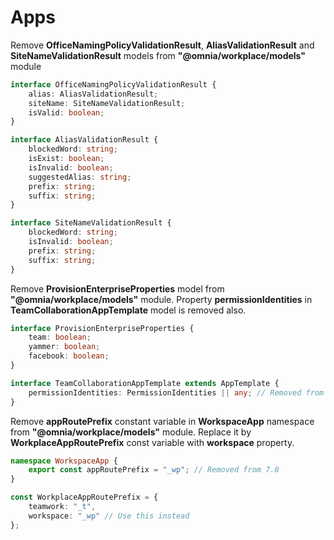 # Apps

Remove **OfficeNamingPolicyValidationResult**, **AliasValidationResult** and **SiteNameValidationResult** models from **"@omnia/workplace/models"** module

```ts
interface OfficeNamingPolicyValidationResult {
    alias: AliasValidationResult;
    siteName: SiteNameValidationResult;
    isValid: boolean;
}

interface AliasValidationResult {
    blockedWord: string;
    isExist: boolean;
    isInvalid: boolean;
    suggestedAlias: string;
    prefix: string;
    suffix: string;
}

interface SiteNameValidationResult {
    blockedWord: string;
    isInvalid: boolean;
    prefix: string;
    suffix: string;
}
```

Remove **ProvisionEnterpriseProperties** model from **"@omnia/workplace/models"** module. Property **permissionIdentities** in **TeamCollaborationAppTemplate** model is removed also.

```ts
interface ProvisionEnterpriseProperties {
    team: boolean;
    yammer: boolean;
    facebook: boolean;
}
```

```ts
interface TeamCollaborationAppTemplate extends AppTemplate {
    permissionIdentities: PermissionIdentities || any; // Removed from 7.0
}
```

Remove **appRoutePrefix** constant variable in **WorkspaceApp** namespace from **"@omnia/workplace/models"** module.
Replace it by **WorkplaceAppRoutePrefix** const variable with **workspace** property.

```ts
namespace WorkspaceApp {
    export const appRoutePrefix = "_wp"; // Removed from 7.0
}

const WorkplaceAppRoutePrefix = {
    teamwork: "_t",
    workspace: "_wp" // Use this instead
};
```